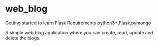 # web_blog
Getting started to learn Flask
Requirements python3+,Flask,pymongo

A simple web blog application 
where you can create, read, update and delete the blogs.


